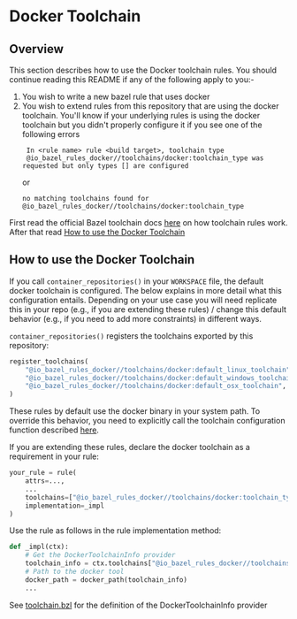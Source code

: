 # Docker Toolchain

## Overview
This section describes how to use the Docker toolchain rules. You should continue
reading this README if any of the following apply to you:-
1. You wish to write a new bazel rule that uses docker
2. You wish to extend rules from this repository that are using the docker toolchain. You'll know if
   your underlying rules is using the docker toolchain but you didn't properly configure it if you see one of the following
   errors
   ```
    In <rule name> rule <build target>, toolchain type
    @io_bazel_rules_docker//toolchains/docker:toolchain_type was requested but only types [] are configured
   ```
   or
   ```
   no matching toolchains found for @io_bazel_rules_docker//toolchains/docker:toolchain_type
   ```
First read the official Bazel toolchain docs [here](https://docs.bazel.build/versions/master/toolchains.html) on how toolchain
rules work. After that read [How to use the Docker Toolchain](#how-to-use-the-docker-toolchain)

## How to use the Docker Toolchain
If you call `container_repositories()` in your `WORKSPACE` file, the
default docker toolchain is configured.
The below explains in more detail what this configuration entails.
Depending on your use case you will need replicate this in your repo
(e.g., if you are extending these rules) / change this default
behavior (e.g., if you need to add more constraints) in different ways.


`container_repositories()` registers the toolchains exported by this repository:
```python
register_toolchains(
    "@io_bazel_rules_docker//toolchains/docker:default_linux_toolchain",
    "@io_bazel_rules_docker//toolchains/docker:default_windows_toolchain",
    "@io_bazel_rules_docker//toolchains/docker:default_osx_toolchain",
)
```

These rules by default use the docker binary in your system path. To override
this behavior, you need to explicitly call the toolchain configuration function
described [here](../../README.md#setup).


If you are extending these rules,
declare the docker toolchain as a requirement in your rule:
```python
your_rule = rule(
    attrs=...,
    ...
    toolchains=["@io_bazel_rules_docker//toolchains/docker:toolchain_type"],
    implementation=_impl
)
```

Use the rule as follows in the rule implementation method:
```python
def _impl(ctx):
    # Get the DockerToolchainInfo provider
    toolchain_info = ctx.toolchains["@io_bazel_rules_docker//toolchains/docker:toolchain_type"].info
    # Path to the docker tool
    docker_path = docker_path(toolchain_info)
    ...
```
See [toolchain.bzl](toolchain.bzl) for the definition of the DockerToolchainInfo provider
